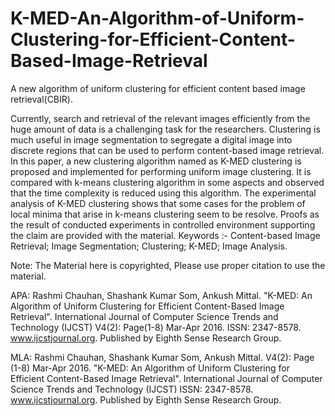 # K-MED-An-Algorithm-of-Uniform-Clustering-for-Efficient-Content-Based-Image-Retrieval
A new algorithm of uniform clustering for efficient content based image retrieval(CBIR).

Currently, search and retrieval of the relevant images efficiently from the huge amount of data is a challenging task for the researchers. Clustering is much useful in image segmentation to segregate a digital image into discrete regions that can be used to perform content-based image retrieval. In this paper, a new clustering algorithm named as K-MED clustering is proposed and implemented for performing uniform image clustering. It is compared with k-means clustering algorithm in some aspects and observed that the time complexity is reduced using this algorithm. The experimental analysis of K-MED clustering shows that some cases for the problem of local minima that arise in k-means clustering seem to be resolve. Proofs as the result of conducted experiments in controlled environment supporting the claim are provided with the material.
Keywords :- Content-based Image Retrieval; Image Segmentation; Clustering; K-MED; Image Analysis.

Note: The Material here is copyrighted, Please use proper citation to use the material.

APA:
Rashmi Chauhan, Shashank Kumar Som, Ankush Mittal. "K-MED: An Algorithm of Uniform Clustering for Efficient Content-Based Image Retrieval". International Journal of Computer Science Trends and Technology (IJCST) V4(2): Page(1-8) Mar-Apr 2016. ISSN: 2347-8578. www.ijcstjournal.org. Published by Eighth Sense Research Group.

MLA:
Rashmi Chauhan, Shashank Kumar Som, Ankush Mittal. V4(2): Page (1-8) Mar-Apr 2016. "K-MED: An Algorithm of Uniform Clustering for Efficient Content-Based Image Retrieval". International Journal of Computer Science Trends and Technology (IJCST) ISSN: 2347-8578. www.ijcstjournal.org. Published by Eighth Sense Research Group.
